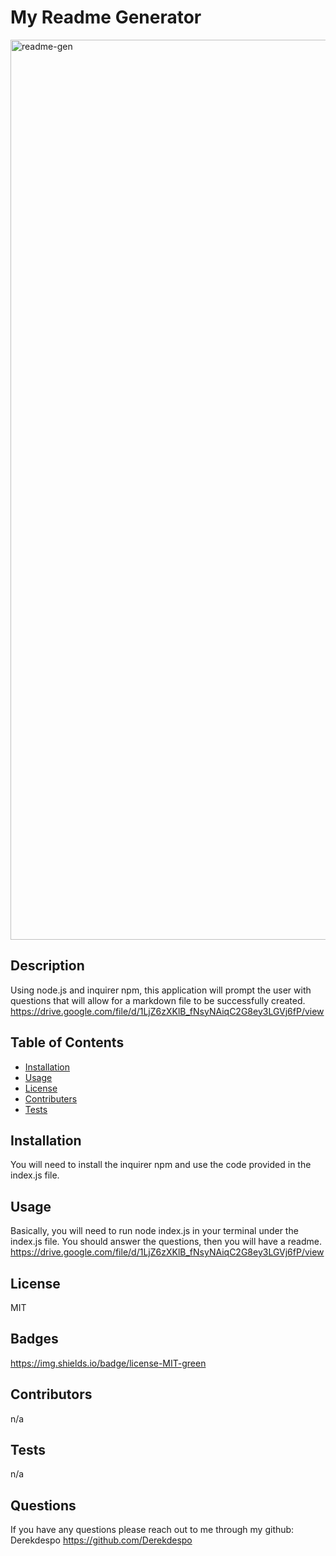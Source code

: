 
# My Readme Generator

<img width="1440" alt="readme-gen" src="https://user-images.githubusercontent.com/65831812/86691504-df63fd00-bfd6-11ea-8f93-231834c565b5.png">

## Description

Using node.js and inquirer npm, this application will prompt the user with questions that will allow for a markdown file to be successfully created.
https://drive.google.com/file/d/1LjZ6zXKlB_fNsyNAiqC2G8ey3LGVj6fP/view

## Table of Contents
* [Installation](##installation)
* [Usage](##usage)
* [License](##license)
* [Contributers](##contributers)
* [Tests](##tests)

## Installation

You will need to install the inquirer npm and use the code provided in the index.js file.

## Usage

Basically, you will need to run node index.js in your terminal under the index.js file. You should answer the questions, then you will have a readme.
https://drive.google.com/file/d/1LjZ6zXKlB_fNsyNAiqC2G8ey3LGVj6fP/view

## License

MIT

## Badges

https://img.shields.io/badge/license-MIT-green

## Contributors

n/a

## Tests
    
n/a

## Questions

If you have any questions please reach out to me through my github: Derekdespo https://github.com/Derekdespo
